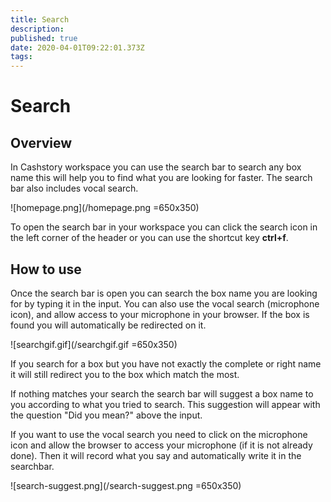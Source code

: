 ```yaml
---
title: Search
description: 
published: true
date: 2020-04-01T09:22:01.373Z
tags: 
---
```


# Search

## Overview

In Cashstory workspace you can use the search bar to search any box name this will help you to find what you are looking for faster. The search bar also includes vocal search. 

![homepage.png](/homepage.png =650x350)

To open the search bar in your workspace you can click the search icon in the left corner of the header or you can use the shortcut key **ctrl+f**. 

## How to use

Once the search bar is open you can search the box name you are looking for by typing it in the input. You can also use the vocal search (microphone icon), and allow access to your microphone in your browser. If the box is found you will automatically be redirected on it. 

![searchgif.gif](/searchgif.gif =650x350)

If you search for a box but you have not exactly the complete or right name it will still redirect you to the box which match the most.

If nothing matches your search the search bar will suggest a box name to you according to what you tried to search. This suggestion will appear with the question "Did you mean?" above the input. 

If you want to use the vocal search you need to click on the microphone icon and allow the browser to access your microphone (if it is not already done). Then it will record what you say and automatically write it in the searchbar.


![search-suggest.png](/search-suggest.png =650x350)